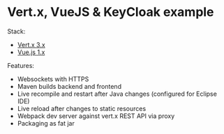 
# Vert.x, VueJS & KeyCloak example

Stack:
* [Vert.x 3.x](http://vertx.io/)
* [Vue.js 1.x](http://v1.vuejs.org/guide/)

Features:
* Websockets with HTTPS
* Maven builds backend and frontend
* Live recompile and restart after Java changes (configured for Eclipse IDE)
* Live reload after changes to static resources
* Webpack dev server against vert.x REST API via proxy
* Packaging as fat jar
